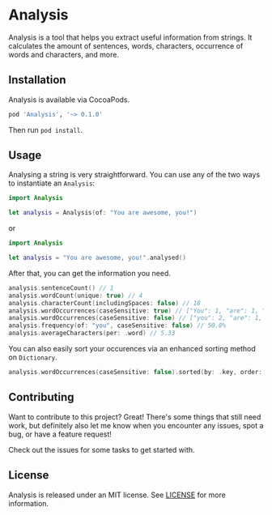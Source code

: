 # Analysis

Analysis is a tool that helps you extract useful information from strings. It calculates the amount of sentences, words, characters, occurrence of words and characters, and more.

## Installation

Analysis is available via CocoaPods.

```ruby
pod 'Analysis', '~> 0.1.0'
```

Then run `pod install`.

## Usage

Analysing a string is very straightforward. You can use any of the two ways to instantiate an `Analysis`:

```swift
import Analysis

let analysis = Analysis(of: "You are awesome, you!")
``` 

or

```swift
import Analysis

let analysis = "You are awesome, you!".analysed()
```

After that, you can get the information you need.

```swift
analysis.sentenceCount() // 1
analysis.wordCount(unique: true) // 4
analysis.characterCount(includingSpaces: false) // 18
analysis.wordOccurrences(caseSensitive: true) // ["You": 1, "are": 1, "awesome", 1, "you": 1]
analysis.wordOccurrences(caseSensitive: false) // ["you": 2, "are": 1, "awesome", 1]
analysis.frequency(of: "you", caseSensitive: false) // 50.0%
analysis.averageCharacters(per: .word) // 5.33
```

You can also easily sort your occurences via an enhanced sorting method on `Dictionary`.

```swift
analysis.wordOccurrences(caseSensitive: false).sorted(by: .key, order: .ascending) // [("are", 1), ("awesome", 1), ("you", 2)]
```

## Contributing

Want to contribute to this project? Great! There's some things that still need work, but definitely also let me know when you encounter any issues, spot a bug, or have a feature request!

Check out the issues for some tasks to get started with.

## License

Analysis is released under an MIT license. See [LICENSE](LICENSE) for more information.
